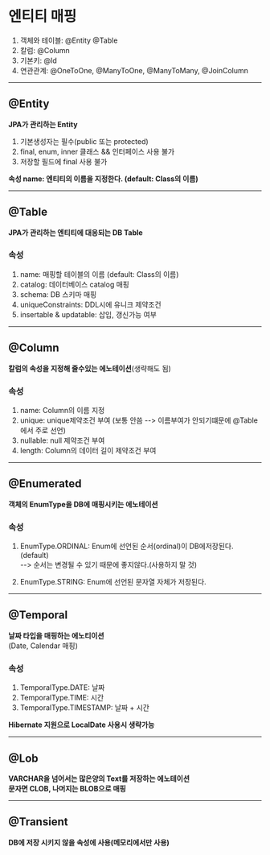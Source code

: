 # 엔티티 매핑

1. 객체와 테이블: @Entity @Table
2. 칼럼: @Column
3. 기본키: @Id
4. 연관관계: @OneToOne, @ManyToOne, @ManyToMany, @JoinColumn

***
## @Entity
**JPA가 관리하는 Entity**
1. 기본생성자는 필수(public 또는 protected)
2. final, enum, inner 클래스 && 인터페이스 사용 불가
3. 저장할 필드에 final 사용 불가 

**속성 name: 엔티티의 이름을 지정한다. (default: Class의 이름)**

***
## @Table
**JPA가 관리하는 엔티티에 대응되는 DB Table**
### 속성
1. name: 매핑할 테이블의 이름 (default: Class의 이름)
2. catalog: 데이터베이스 catalog 매핑
3. schema: DB 스키마 매핑
4. uniqueConstraints: DDL시에 유니크 제약조건 
5. insertable & updatable: 삽입, 갱신가능 여부 

***
## @Column
**칼럼의 속성을 지정해 줄수있는 에노테이션**(생략해도 됨)
### 속성
1. name: Column의 이름 지정
2. unique: unique제약조건 부여 (보통 안씀 --> 이름부여가 안되기떄문에 @Table에서 주로 선언)
3. nullable: null 제약조건 부여
4. length: Column의 데이터 길이 제약조건 부여

***

## @Enumerated
**객체의 EnumType을 DB에 매핑시키는 에노테이션**
### 속성 
1. EnumType.ORDINAL: Enum에 선언된 순서(ordinal)이 DB에저장된다.(default) <br>
    --> 순서는 변경될 수 있기 때문에 좋지않다.(사용하지 말 것)
    
 2. EnumType.STRING: Enum에 선언된 문자열 자체가 저장된다.

***
## @Temporal
**날짜 타입을 매핑하는 에노티이션**<br>
(Date, Calendar 매핑)
### 속성
1. TemporalType.DATE: 날짜
2. TemporalType.TIME: 시간
3. TemporalType.TIMESTAMP: 날짜 + 시간

**Hibernate 지원으로 LocalDate 사용시 생략가능**

***
## @Lob
**VARCHAR을 넘어서는 많은양의 Text를 저장하는 에노테이션**<br>
**문자면 CLOB, 나머지는 BLOB으로 매핑**
***
## @Transient
**DB에 저장 시키지 않을 속성에 사용(메모리에서만 사용)**